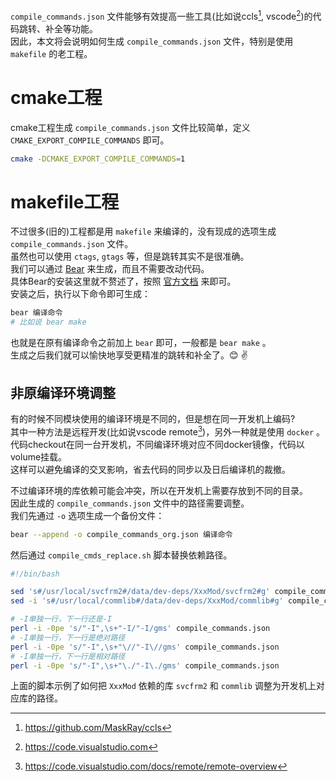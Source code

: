 
`compile_commands.json` 文件能够有效提高一些工具(比如说ccls[^1], vscode[^2])的代码跳转、补全等功能。  
因此，本文将会说明如何生成 `compile_commands.json` 文件，特别是使用 `makefile` 的老工程。  
<!--more-->

# cmake工程
cmake工程生成 `compile_commands.json` 文件比较简单，定义 `CMAKE_EXPORT_COMPILE_COMMANDS` 即可。  
```sh
cmake -DCMAKE_EXPORT_COMPILE_COMMANDS=1
```

# makefile工程
不过很多(旧的)工程都是用 `makefile` 来编译的，没有现成的选项生成 `compile_commands.json` 文件。  
虽然也可以使用 `ctags`, `gtags` 等，但是跳转其实不是很准确。  
我们可以通过 [Bear](https://github.com/rizsotto/Bear) 来生成，而且不需要改动代码。  
具体Bear的安装这里就不赘述了，按照 [官方文档](https://github.com/rizsotto/Bear#how-to-install) 来即可。  
安装之后，执行以下命令即可生成：  
```sh
bear 编译命令
# 比如说 bear make
```
也就是在原有编译命令之前加上 `bear` 即可，一般都是 `bear make` 。  
生成之后我们就可以愉快地享受更精准的跳转和补全了。:blush: :v:   

## 非原编译环境调整
有的时候不同模块使用的编译环境是不同的，但是想在同一开发机上编码?  
其中一种方法是远程开发(比如说vscode remote[^3])，另外一种就是使用 `docker` 。  
代码checkout在同一台开发机，不同编译环境对应不同docker镜像，代码以volume挂载。  
这样可以避免编译的交叉影响，省去代码的同步以及日后编译机的裁撤。  

不过编译环境的库依赖可能会冲突，所以在开发机上需要存放到不同的目录。  
因此生成的 `compile_commands.json` 文件中的路径需要调整。  
我们先通过 `-o` 选项生成一个备份文件：  
```sh
bear --append -o compile_commands_org.json 编译命令
```

然后通过 `compile_cmds_replace.sh` 脚本替换依赖路径。  
```sh
#!/bin/bash

sed 's#/usr/local/svcfrm2#/data/dev-deps/XxxMod/svcfrm2#g' compile_commands_org.json > compile_commands.json
sed -i 's#/usr/local/commlib#/data/dev-deps/XxxMod/commlib#g' compile_commands.json

# -I单独一行，下一行还是-I
perl -i -0pe 's/"-I",\s+"-I/"-I/gms' compile_commands.json
# -I单独一行，下一行是绝对路径
perl -i -0pe 's/"-I",\s+"\//"-I\//gms' compile_commands.json
# -I单独一行，下一行是相对路径
perl -i -0pe 's/"-I",\s+"\./"-I\./gms' compile_commands.json
```
上面的脚本示例了如何把 `XxxMod` 依赖的库 `svcfrm2` 和 `commlib` 调整为开发机上对应库的路径。  

[^1]: https://github.com/MaskRay/ccls
[^2]: https://code.visualstudio.com
[^3]: https://code.visualstudio.com/docs/remote/remote-overview
